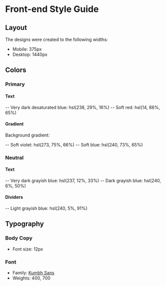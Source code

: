 # Front-end Style Guide

## Layout

The designs were created to the following widths:

- Mobile: 375px
- Desktop: 1440px

## Colors

### Primary

#### Text

-- Very dark desaturated blue: hsl(238, 29%, 16%)
-- Soft red: hsl(14, 88%, 65%)

#### Gradient

Background gradient:

-- Soft violet: hsl(273, 75%, 66%)
-- Soft blue: hsl(240, 73%, 65%)

### Neutral

#### Text

-- Very dark grayish blue: hsl(237, 12%, 33%)
-- Dark grayish blue: hsl(240, 6%, 50%)

#### Dividers

-- Light grayish blue: hsl(240, 5%, 91%)

## Typography

### Body Copy

- Font size: 12px

### Font

- Family: [Kumbh Sans](https://fonts.google.com/specimen/Kumbh+Sans)
- Weights: 400, 700
